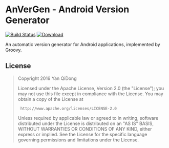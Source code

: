# AnVerGen - Android Version Generator

[![Build Status](https://travis-ci.org/no-creativity/AnVerGen.svg?branch=master)](https://travis-ci.org/no-creativity/AnVerGen)
[ ![Download](https://api.bintray.com/packages/no-creativity/maven/AnVerGen/images/download.svg) ](https://bintray.com/no-creativity/maven/AnVerGen/_latestVersion)

An automatic version generator for Android applications, implemented by Groovy.

## License

>  Copyright 2016 Yan QiDong
>
>  Licensed under the Apache License, Version 2.0 (the "License");
>  you may not use this file except in compliance with the License.
>  You may obtain a copy of the License at
>
>      http://www.apache.org/licenses/LICENSE-2.0
>
>  Unless required by applicable law or agreed to in writing, software
>  distributed under the License is distributed on an "AS IS" BASIS,
>  WITHOUT WARRANTIES OR CONDITIONS OF ANY KIND, either express or implied.
>  See the License for the specific language governing permissions and
>  limitations under the License.
